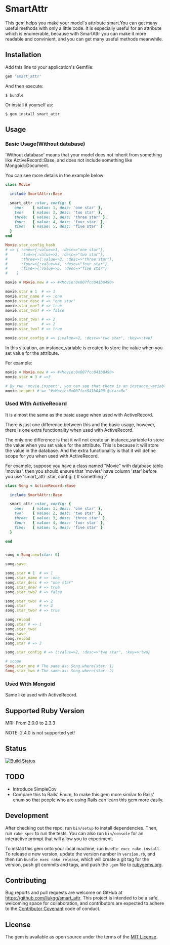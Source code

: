 # SmartAttr

This gem helps you make your model's attribute smart.You can get many useful methods with only a little code.
It is especially useful for an attribute which is enumerable, because with SmartAttr you can make it more readable and convinient, and you can get many useful methods meanwhile.

## Installation

Add this line to your application's Gemfile:

```ruby
gem 'smart_attr'
```

And then execute:

    $ bundle

Or install it yourself as:

    $ gem install smart_attr

## Usage

### Basic Usage(Without database)

'Without database' means that your model does not inherit from something like ActiveRecord::Base, and does not include something like Mongoid::Document.

You can see more details in the example below:

```ruby
class Movie

  include SmartAttr::Base

  smart_attr :star, config: {
    one:    { value: 1, desc: 'one star' },
    two:    { value: 2, desc: 'two star' },
    three:  { value: 3, desc: 'three star' },
    four:   { value: 4, desc: 'four star' },
    five:   { value: 5, desc: 'five star' }
  }
end

Movie.star_config_hash
# => { :one=>{:value=>1, :desc=>"one star"},
#      :two=>{:value=>2, :desc=>"two star"},
#      :three=>{:value=>3, :desc=>"three star"},
#      :four=>{:value=>4, :desc=>"four star"},
#      :five=>{:value=>5, :desc=>"five star"}
#    }

movie = Movie.new # => #<Movie:0x007fcc041b0490>

movie.star = 1  # => 1
movie.star_name # => :one
movie.star_desc # => "one star"
movie.star_one? # => true
movie.star_two? # => false

movie.star_two! # => 2
movie.star      # => 2
movie.star_two? # => true

movie.star_config # => {:value=>2, :desc=>"two star", :key=>:two}
```

In this situation, an instance_variable is created to store the value when you set value for the attribute.

For example:

```ruby
movie = Movie.new # => #<Movie:0x007fcc041b0490>
movie.star = 3 # =>3

# By run 'movie.inspect', you can see that there is an instance_variable named '@star'.
movie.inspect # => "#<Movie:0x007fcc041b0490 @star=3>"
```

### Used With ActiveRecord

It is almost the same as the basic usage when used with ActiveRecord.

There is just one difference between this and the basic usage, however, there is one extra  functionality when used with ActiveRecord.

The only one difference is that it will not create an instance_variable to store the value when you set value for the attribute.
This is because it will store the value in the database. 
And the extra functionality is that it will define scope for you when used with ActiveRecord.

For example, suppose you have a class named "Movie" with database table 'movies', then you should ensure that 'movies' have column 'star' before you use 'smart_attr :star, config: { # something }'

```ruby
class Song < ActiveRecord::Base

  include SmartAttr::Base

  smart_attr :star, config: {
    one:    { value: 1, desc: 'one star' },
    two:    { value: 2, desc: 'two star' },
    three:  { value: 3, desc: 'three star' },
    four:   { value: 4, desc: 'four star' },
    five:   { value: 5, desc: 'five star' }
  }

end


song = Song.new(star: 0)

song.save

song.star = 1  # => 1
song.star_name # => :one
song.star_desc # => "one star"
song.star_one? # => true
song.star_two? # => false

song.star_two! # => 2
song.star      # => 2
song.star_two? # => true

song.reload
song.star # => 1
song.star_two!
song.save
song.reload
song.star # => 2

song.star_config # => {:value=>2, :desc=>"two star", :key=>:two}

# scope
Song.star_one # The same as: Song.where(star: 1)
Song.star_two # The same as: Song.where(star: 2)
```

### Used With Mongoid

Same like used with ActiveRecord.


## Supported Ruby Version
MRI: From 2.0.0 to 2.3.3

NOTE: 2.4.0 is not supported yet!

## Status
[![Build Status](https://travis-ci.org/liukgg/smart_attr.png)](https://travis-ci.org/liukgg/smart_attr)

## TODO
- Introduce SimpleCov
- Compare this to Rails' Enum, to make this gem more similar to Rails' enum so that people who are using Rails can learn this gem more easily.

## Development

After checking out the repo, run `bin/setup` to install dependencies. Then, run `rake spec` to run the tests. You can also run `bin/console` for an interactive prompt that will allow you to experiment.

To install this gem onto your local machine, run `bundle exec rake install`. To release a new version, update the version number in `version.rb`, and then run `bundle exec rake release`, which will create a git tag for the version, push git commits and tags, and push the `.gem` file to [rubygems.org](https://rubygems.org).

## Contributing

Bug reports and pull requests are welcome on GitHub at https://github.com/liukgg/smart_attr. This project is intended to be a safe, welcoming space for collaboration, and contributors are expected to adhere to the [Contributor Covenant](http://contributor-covenant.org) code of conduct.


## License

The gem is available as open source under the terms of the [MIT License](http://opensource.org/licenses/MIT).

